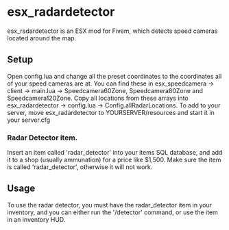 # esx_radardetector

esx_radardetector is an ESX mod for Fivem, which detects speed cameras located around the map.

## Setup

Open config.lua and change all the preset coordinates to the coordinates all of your speed cameras are at. You can find these in esx_speedcamera -> client -> main.lua -> Speedcamera60Zone, Speedcamera80Zone and Speedcamera120Zone. Copy all locations from these arrays into esx_radardetector -> config.lua -> Config.allRadarLocations. To add to your server, move esx_radardetector to YOURSERVER/resources and start it in your server.cfg

### Radar Detector item.
Insert an item called 'radar_detector' into your items SQL database, and add it to a shop (usually ammunation) for a price like $1,500. Make sure the item is called 'radar_detector', otherwise it will not work.

## Usage
To use the radar detector, you must have the radar_detector item in your inventory, and you can either run  the '/detector' command, or use the item in an inventory HUD.